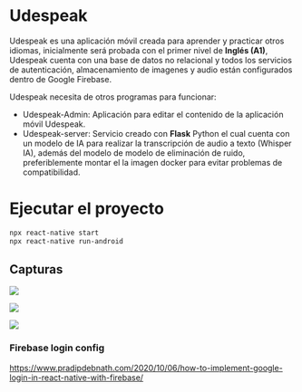 # Udespeak

Udespeak es una aplicación móvil creada para aprender y practicar otros idiomas, inicialmente será probada con el primer nivel de **Inglés (A1)**, Udespeak cuenta con una base de datos no relacional y todos los servicios de autenticación, almacenamiento de imagenes y audio están configurados dentro de Google Firebase.

Udespeak necesita de otros programas para funcionar:

* Udespeak-Admin: Aplicación para editar el contenido de la aplicación móvil Udespeak.
* Udespeak-server: Servicio creado con **Flask** Python el cual cuenta con un modelo de IA para realizar la transcripción de audio a texto (Whisper IA), además del modelo de modelo de eliminación de ruido, preferiblemente montar el la imagen docker para evitar problemas de compatibilidad.


# Ejecutar el proyecto
```sh
npx react-native start
npx react-native run-android
```

## Capturas

![](https://blogger.googleusercontent.com/img/b/R29vZ2xl/AVvXsEgZhHhkNJJsO84N_61tDeY2TeM2wBZ9QuE9lPIAvRc-091xgS7MaqHqil8KOQdMFx1Dn4IclnsAamgVUw4qdpkYYhGhXfiJN-J1A-LpmNhHp2IgGiTaMBClCy8EVWC7Uac1PJaLx6L8m_6jBpwZrQMbY-HRDdqFEWzebWh0KAmekb8XmcKkR7Seiz-xe-K9/s16000/captura%20udespeak%201.png)

![](https://blogger.googleusercontent.com/img/b/R29vZ2xl/AVvXsEhv-8UXr6hDuGEoZtAfSeylMgVmdRhbjnosd9_WECwkN_1fGcXy2RkSqVpPliOWW6RYlPwxnxjs3IF0m3HAeWiOsA5w1ekuMpw0woyPfg7QbCmdmdjRtaRCe_-vHanb8A5Ti5c04BTjUVsNgNYayPJVakCazqNisj9vCRjc-urBIibun4XqyiOH2zidlO_7/s16000/captura%20udespeak%202.png)

![](https://blogger.googleusercontent.com/img/b/R29vZ2xl/AVvXsEgYSlwk4ZK9Cw4XJGxFj1Ie7oy0zk1fzE0WjDpcIJbv9cc9xt_SVMjQq_uQskObi1sEx6LhYCDVPuLM5Uh4SRxZAf_nUnG7ybb1valNvXTYEOzLNa50BqBHEq9JNMrMoeoNdewfyL715vVPDX2oFXbJyKISB0Xx30qdamtBXEnRtUZAoK4yRmM5cvQqcmYJ/s16000/captura%20udespeak%203.png)


### Firebase login config
https://www.pradipdebnath.com/2020/10/06/how-to-implement-google-login-in-react-native-with-firebase/